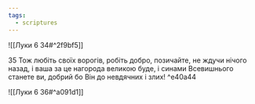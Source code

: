 ```yaml
---
tags:
  - scriptures
---
```


![[Луки 6 34#^2f9bf5]]

35 Тож любіть своїх ворогів, робіть добро, позичайте, не ждучи нічого назад, і ваша за це нагорода великою буде, і синами Всевишнього станете ви, добрий бо Він до невдячних і злих! ^e40a44

![[Луки 6 36#^a091d1]]